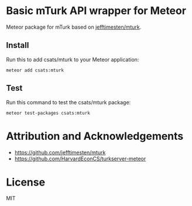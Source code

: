 # Basic mTurk API wrapper for Meteor

Meteor package for mTurk based on
[jefftimesten/mturk](https://github.com/jefftimesten/mturk).

## Install

Run this to add csats/mturk to your Meteor application:

    meteor add csats:mturk

## Test

Run this command to test the csats/mturk package:

    meteor test-packages csats:mturk

# Attribution and Acknowledgements

* https://github.com/jefftimesten/mturk
* https://github.com/HarvardEconCS/turkserver-meteor

# License

MIT
